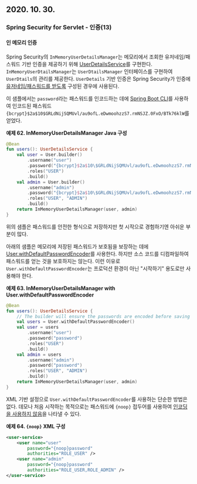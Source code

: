 ## 2020. 10. 30.

### Spring Security for Servlet - 인증(13)

#### 인 메모리 인증

Spring Security의 `InMemoryUserDetailsManager`는 메모리에서 조회한 유저네임/패스워드 기반 인증을 제공하기 위해 [UserDetailsService][user-details-service]를 구현한다. `InMemoryUserDtailsManager`는 `UserDtailsManager` 인터페이스를 구현하여 `UserDtails`의 관리를 제공한다. `UserDetails` 기반 인증은 Spring Security가 인증에 [유저네임/패스워드를 받도록][username-password-authentication] 구성된 경우에 사용된다.

이 샘플에서는 `password`라는 패스워드를 인코드하는 데에 [Spring Boot CLI][encode-password-spring-boot-cli]를 사용하여 인코드된 패스워드 `{bcrypt}$2a$10$GRLdNijSQMUvl/au9ofL.eDwmoohzzS7.rmNSJZ.0FxO/BTk76klW`를 얻었다.

**예제 62. InMemoryUserDetailsManager Java 구성**

```kotlin
@Bean
fun users(): UserDetailsService {
    val user = User.builder()
        .username("user")
        .password("{bcrypt}$2a$10\$GRLdNijSQMUvl/au9ofL.eDwmoohzzS7.rmNSJZ.0FxO/BTk76klW")
        .roles("USER")
        .build()
    val admin = User.builder()
        .username("admin")
        .password("{bcrypt}$2a$10\$GRLdNijSQMUvl/au9ofL.eDwmoohzzS7.rmNSJZ.0FxO/BTk76klW")
        .roles("USER", "ADMIN")
        .build()
    return InMemoryUserDetailsManager(user, admin)
}
```

위의 샘플은 패스워드를 안전한 형식으로 저장하지만 첫 시작으로 경험하기엔 아쉬운 부분이 많다.

아래의 샘플은 메모리에 저장된 패스워드가 보호됨을 보장하는 데에 [User.withDefaultPasswordEncoder][user-with-default-password-encoder]를 사용한다. 하지만 소스 코드를 디컴파일하여 패스워드를 얻는 것을 보호하지는 않는다. 이런 이유로 `User.withDefaultPasswordEncoder`는 프로덕션 환경이 아닌 "시작하기" 용도로만 사용해야 한다.

**예제 63. InMemoryUserDetailsManager with User.withDefaultPasswordEncoder**

```kotlin
@Bean
fun users(): UserDetailsService {
    // The builder will ensure the passwords are encoded before saving in memory
    val users = User.withDefaultPasswordEncoder()
    val user = users
        .username("user")
        .password("password")
        .roles("USER")
        .build()
    val admin = users
        .username("admin")
        .password("password")
        .roles("USER", "ADMIN")
        .build()
    return InMemoryUserDetailsManager(user, admin)
}
```

XML 기반 설정으로 `User.withDefaultPasswordEncoder`를 사용하는 단순한 방법은 없다. 데모나 처음 시작하는 목적으로는 패스워드에 `{noop}` 접두어를 사용하여 [인코딩을 사용하지 않음][password-storage-dpe]을 나타낼 수 있다.

**예제 64. <user-service> `{noop}` XML 구성**

```xml
<user-service>
    <user name="user"
        password="{noop}password"
        authorities="ROLE_USER" />
    <user name="admin"
        password="{noop}password"
        authorities="ROLE_USER,ROLE_ADMIN" />
</user-service>
```



[user-details-service]: https://docs.spring.io/spring-security/site/docs/5.4.1/reference/html5/#servlet-authentication-userdetailsservice
[username-password-authentication]: https://docs.spring.io/spring-security/site/docs/5.4.1/reference/html5/#servlet-authentication-unpwd-input
[encode-password-spring-boot-cli]: https://docs.spring.io/spring-security/site/docs/5.4.1/reference/html5/#authentication-password-storage-boot-cli
[user-with-default-password-encoder]: https://docs.spring.io/spring-security/site/docs/5.4.1/reference/html5/#authentication-password-storage-dep-getting-started
[password-storage-dpe]: https://docs.spring.io/spring-security/site/docs/5.4.1/reference/html5/#authentication-password-storage-dpe-format
